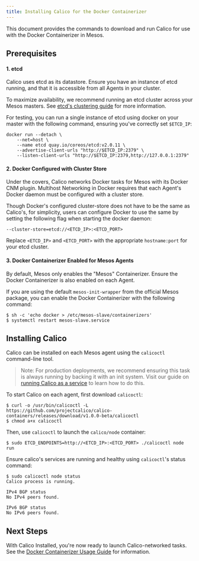 ```yaml
---
title: Installing Calico for the Docker Containerizer
---
```


This document provides the commands to download and run Calico
for use with the Docker Containerizer in Mesos.

## Prerequisites

#### 1. etcd

Calico uses etcd as its datastore. Ensure you have an instance of etcd running,
and that it is accessible from all Agents in your cluster.

To maximize availability, we recommend running an etcd cluster across your Mesos masters.
See [etcd's clustering guide](https://coreos.com/os/docs/latest/cluster-architectures.html)
for more information.

For testing, you can run a single instance of etcd using docker on your master
with the following command, ensuring you've correctly set `$ETCD_IP`:
```
docker run --detach \
	--net=host \
	--name etcd quay.io/coreos/etcd:v2.0.11 \
	--advertise-client-urls "http://$ETCD_IP:2379" \
	--listen-client-urls "http://$ETCD_IP:2379,http://127.0.0.1:2379"
```

#### 2. Docker Configured with Cluster Store

Under the covers, Calico networks Docker tasks for Mesos with its Docker CNM plugin.
Multihost Networking in Docker requires that
each Agent's Docker daemon must be configured with a cluster store.

Though Docker's configured cluster-store does not have to be the same as Calico's,
for simplicity, users can configure Docker to use the same by setting the
following flag when starting the docker daemon:

```shell
--cluster-store=etcd://<ETCD_IP>:<ETCD_PORT>
```

Replace `<ETCD_IP>` and `<ETCD_PORT>` with the appropriate `hostname:port` for your etcd cluster.

#### 3. Docker Containerizer Enabled for Mesos Agents

By default, Mesos only enables the "Mesos" Containerizer. Ensure
the Docker Containerizer is also enabled on each Agent.

If you are using the default `mesos-init-wrapper` from the official Mesos package,
you can enable the Docker Containerizer with the following command:

```shell
$ sh -c 'echo docker > /etc/mesos-slave/containerizers'
$ systemctl restart mesos-slave.service
```


## Installing Calico

Calico can be installed on each Mesos agent using the `calicoctl` command-line tool.

>Note: For production deployments, we recommend ensuring this task is always running
by backing it with an init system. Visit our guide on
[running Calico as a service]({{site.baseurl}}/{{page.version}}/usage/configuration/as-service)
to learn how to do this.

To start Calico on each agent, first download `calicoctl`:

```shell
$ curl -o /usr/bin/calicoctl -L https://github.com/projectcalico/calico-containers/releases/download/v1.0.0-beta/calicoctl
$ chmod a+x calicoctl
```

Then, use `calicoctl` to launch the `calico/node` container:

```shell
$ sudo ETCD_ENDPOINTS=http://<ETCD_IP>:<ETCD_PORT> ./calicoctl node run
```

Ensure calico's services are running and healthy using `calicoctl`'s status command:

```shell
$ sudo calicoctl node status
Calico process is running.

IPv4 BGP status
No IPv4 peers found.

IPv6 BGP status
No IPv6 peers found.
```

## Next Steps

With Calico Installed, you're now ready to launch Calico-networked tasks. See the [Docker Containerizer Usage Guide]({{site.baseurl}}/{{page.version}}/getting-started/mesos/tutorials/docker) for information.
